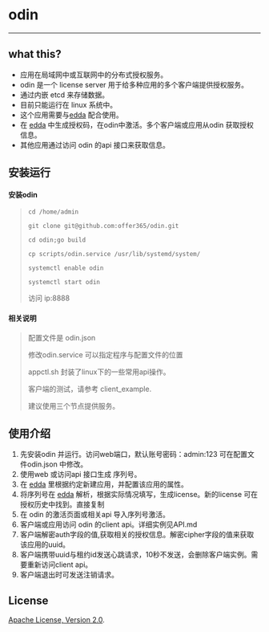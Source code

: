 # odin #

----

## what this? ##
- 应用在局域网中或互联网中的分布式授权服务。
- odin 是一个 license server  用于给多种应用的多个客户端提供授权服务。
- 通过内嵌 etcd 来存储数据。
- 目前只能运行在 linux 系统中。
- 这个应用需要与[edda](https://github.com/offer365/edda) 配合使用。
- 在 [edda](https://github.com/offer365/edda) 中生成授权码，在odin中激活。多个客户端或应用从odin 获取授权信息。
- 其他应用通过访问 odin 的api 接口来获取信息。

## 安装运行 ##
#### 安装odin
> `cd /home/admin`
>
> `git clone git@github.com:offer365/odin.git`
>
> `cd odin;go build`
>
>`cp scripts/odin.service /usr/lib/systemd/system/`
>
>`systemctl enable odin`
>
>`systemctl start odin`
>
> 访问 ip:8888


#### 相关说明
> 配置文件是 odin.json 
>
> 修改odin.service 可以指定程序与配置文件的位置
>
> appctl.sh 封装了linux下的一些常用api操作。
>
> 客户端的测试，请参考 client_example.
>
> 建议使用三个节点提供服务。



## 使用介绍 ##
1. 先安装odin 并运行。访问web端口，默认账号密码：admin:123 可在配置文件odin.json 中修改。
2. 使用web 或访问api 接口生成 序列号。
3. 在 [edda](https://github.com/offer365/edda) 里根据约定新建应用，并配置该应用的属性。
4. 将序列号在 [edda](https://github.com/offer365/edda) 解析，根据实际情况填写，生成license。新的license 可在授权历史中找到。直接复制
5. 在 odin 的激活页面或相关api 导入序列号激活。
6. 客户端或应用访问 odin 的client api。详细实例见API.md 
7. 客户端解密auth字段的值,获取相关的授权信息。解密cipher字段的值来获取该应用的uuid。
8. 客户端携带uuid与租约id发送心跳请求，10秒不发送，会删除客户端实例。需要重新访问client api。
9. 客户端退出时可发送注销请求。

   
   
## License
[Apache License, Version 2.0](http://www.apache.org/licenses/LICENSE-2.0.html).





